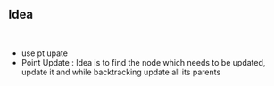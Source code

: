 ## Idea
​
- use pt upate
- Point Update : Idea is to find the node which needs to be updated, update it and while backtracking update all its parents
​